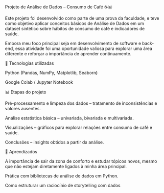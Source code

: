 Projeto de Análise de Dados – Consumo de Café ☕📊

Este projeto foi desenvolvido como parte de uma prova da faculdade, e teve como objetivo aplicar conceitos básicos de Análise de Dados em um dataset sintético sobre hábitos de consumo de café e indicadores de saúde.

Embora meu foco principal seja em desenvolvimento de software e back-end, essa atividade foi uma oportunidade valiosa para explorar uma área diferente e reforçar a importância de aprender continuamente.

🔧 Tecnologias utilizadas

Python (Pandas, NumPy, Matplotlib, Seaborn)

Google Colab / Jupyter Notebook

📊 Etapas do projeto

Pré-processamento e limpeza dos dados – tratamento de inconsistências e valores ausentes.

Análise estatística básica – univariada, bivariada e multivariada.

Visualizações – gráficos para explorar relações entre consumo de café e saúde.

Conclusões – insights obtidos a partir da análise.

🚀 Aprendizados

A importância de sair da zona de conforto e estudar tópicos novos, mesmo que não estejam diretamente ligados à minha área principal.

Prática com bibliotecas de análise de dados em Python.

Como estruturar um raciocínio de storytelling com dados
